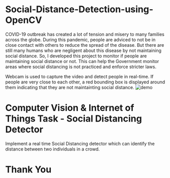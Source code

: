# Social-Distance-Detection-using-OpenCV
COVID-19 outbreak has created a lot of tension and misery to many families across the globe. During this pandemic, people are adviced to not be in close contact with others to reduce the spread of the disease. But there are still many humans who are negligent about this disease by not maintaining social distance. So, I developed this project to monitor if people are maintaining social distance or not. This can help the Government monitor areas where social distancing is not practiced and enforce stricter laws.

Webcam is used to capture the video and detect people in real-time. If people are very close to each other, a red bounding box is displayed around them indicating that they are not maintainting social distance.
![demo](https://user-images.githubusercontent.com/74048733/126293926-685aa85f-2744-44c6-b148-cb06db147a1e.gif)

# Computer Vision & Internet of Things Task - Social Distancing Detector
Implement a real time Social Distancing detector which can identify the distance between two individuals in a crowd. 

# Thank You
